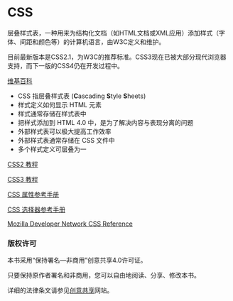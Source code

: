 # CSS

层叠样式表，一种用来为结构化文档（如HTML文档或XML应用）添加样式（字体、间距和颜色等）的计算机语言，由W3C定义和维护。

目前最新版本是CSS2.1，为W3C的推荐标准。CSS3现在已被大部分现代浏览器支持，而下一版的CSS4仍在开发过程中。

[维基百科](http://zh.wikipedia.org/wiki/%E5%B1%82%E5%8F%A0%E6%A0%B7%E5%BC%8F%E8%A1%A8)<sup><i class="ext-link"></i></sup>

* CSS 指层叠样式表 (**C**ascading **S**tyle **S**heets)
* 样式定义如何显示 HTML 元素
* 样式通常存储在样式表中
* 把样式添加到 HTML 4.0 中，是为了解决内容与表现分离的问题
* 外部样式表可以极大提高工作效率
* 外部样式表通常存储在 CSS 文件中
* 多个样式定义可层叠为一

[CSS2 教程](http://www.w3school.com.cn/css/index.asp)<sup><i class="ext-link"></i></sup>

[CSS3 教程](http://www.w3school.com.cn/css3/index.asp)<sup><i class="ext-link"></i></sup>

[CSS 属性参考手册](http://www.w3school.com.cn/cssref/index.asp)<sup><i class="ext-link"></i></sup>

[CSS 选择器参考手册](http://www.w3school.com.cn/cssref/css_selectors.asp)<sup><i class="ext-link"></i></sup>


[Mozilla Developer Network CSS Reference](https://developer.mozilla.org/en-US/docs/Web/CSS/Reference)<sup><i class="ext-link"></i></sup>


### 版权许可

本书采用“保持署名—非商用”创意共享4.0许可证。

只要保持原作者署名和非商用，您可以自由地阅读、分享、修改本书。

详细的法律条文请参见[创意共享](http://creativecommons.org/licenses/by-nc/4.0/)网站。
